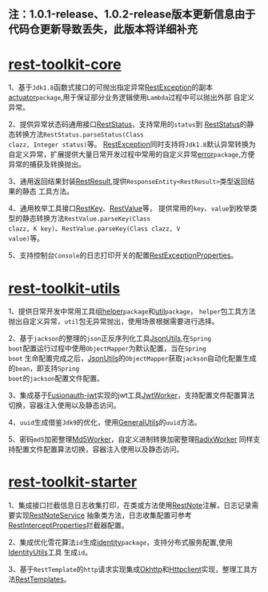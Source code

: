 
## 注：1.0.1-release、1.0.2-release版本更新信息由于代码仓更新导致丢失，此版本将详细补充

# [rest-toolkit-core](https://github.com/NicheToolkit/rest-toolkit/tree/master/rest-toolkit-core)

1、基于<code>Jdk1.8</code>函数式接口的可抛出指定异常[RestException](https://github.com/NicheToolkit/rest-toolkit/blob/master/rest-toolkit-core/src/main/java/io/github/nichetoolkit/rest/RestException.java)的副本
[actuator](https://github.com/NicheToolkit/rest-toolkit/tree/master/rest-toolkit-core/src/main/java/io/github/nichetoolkit/rest/actuator)<code>package</code>,用于保证部分业务逻辑使用<code>Lambda</code>过程中可以抛出外部
自定义异常。

2、提供异常状态码通用接口[RestStatus](https://github.com/NicheToolkit/rest-toolkit/blob/master/rest-toolkit-core/src/main/java/io/github/nichetoolkit/rest/RestStatus.java)，支持常用的<code>status</code>到
[RestStatus](https://github.com/NicheToolkit/rest-toolkit/blob/master/rest-toolkit-core/src/main/java/io/github/nichetoolkit/rest/RestStatus.java)的静态转换方法<code>RestStatus.parseStatus(Class<T> clazz, Integer status)</code>等。
[RestException](https://github.com/NicheToolkit/rest-toolkit/blob/master/rest-toolkit-core/src/main/java/io/github/nichetoolkit/rest/RestException.java)同时支持将<code>Jdk1.8</code>默认异常转换为
自定义异常，扩展提供大量日常开发过程中常用的自定义异常[error](https://github.com/NicheToolkit/rest-toolkit/tree/master/rest-toolkit-core/src/main/java/io/github/nichetoolkit/rest/error)<code>package</code>,方便异常的捕获及转换抛出。

3、通用返回结果封装[RestResult](https://github.com/NicheToolkit/rest-toolkit/blob/master/rest-toolkit-core/src/main/java/io/github/nichetoolkit/rest/RestResult.java),提供<code>ResponseEntity<RestResult<T>></code>类型返回结果的静态
工具方法。

4、通用枚举工具接口[RestKey](https://github.com/NicheToolkit/rest-toolkit/blob/master/rest-toolkit-core/src/main/java/io/github/nichetoolkit/rest/RestKey.java)、[RestValue](https://github.com/NicheToolkit/rest-toolkit/blob/master/rest-toolkit-core/src/main/java/io/github/nichetoolkit/rest/RestValue.java)等，
提供常用的<code>key</code>、<code>value</code>到枚举类型的静态转换方法<code>RestValue.parseKey(Class<T> clazz, K key)</code>、<code>RestValue.parseKey(Class<T> clazz, V value)</code>等。

5、支持控制台<code>Console</code>的日志打印开关的配置[RestExceptionProperties](https://github.com/NicheToolkit/rest-toolkit/blob/master/rest-toolkit-core/src/main/java/io/github/nichetoolkit/rest/configure/RestExceptionProperties.java)。

# [rest-toolkit-utils](https://github.com/NicheToolkit/rest-toolkit/tree/master/rest-toolkit-utils)

1、提供日常开发中常用工具组[helper](https://github.com/NicheToolkit/rest-toolkit/tree/master/rest-toolkit-utils/src/main/java/io/github/nichetoolkit/rest/helper)<code>package</code>和[util](https://github.com/NicheToolkit/rest-toolkit/tree/master/rest-toolkit-utils/src/main/java/io/github/nichetoolkit/rest/util)<code>package</code>，
<code>helper</code>包工具方法抛出自定义异常，<code>util</code>包无异常抛出，使用场景根据需要进行选择。

2、基于<code>jackson</code>的整理的<code>json</code>正反序列化工具[JsonUtils](https://github.com/NicheToolkit/rest-toolkit/blob/master/rest-toolkit-utils/src/main/java/io/github/nichetoolkit/rest/util/JsonUtils.java),在<code>Spring boot</code>配置运行过程中使用<code>ObjectMapper</code>为默认配置，当在<code>Spring boot</code>
生命配置完成之后，[JsonUtils](https://github.com/NicheToolkit/rest-toolkit/blob/master/rest-toolkit-utils/src/main/java/io/github/nichetoolkit/rest/util/JsonUtils.java)的<code>ObjectMapper</code>获取<code>jackson</code>自动化配置生成的<code>bean</code>，即支持<code>Spring boot</code>的<code>jackson</code>配置文件配置。

3、集成基于[Fusionauth-jwt](https://github.com/FusionAuth/fusionauth-jwt)实现的jwt工具[JwtWorker](https://github.com/NicheToolkit/rest-toolkit/blob/master/rest-toolkit-utils/src/main/java/io/github/nichetoolkit/rest/worker/jwt/JwtWorker.java)，支持配置文件配置算法切换，容器注入使用以及静态访问。

4、<code>uuid</code>生成借鉴<code>Jdk9</code>的优化，使用[GeneralUtils](https://github.com/NicheToolkit/rest-toolkit/blob/master/rest-toolkit-utils/src/main/java/io/github/nichetoolkit/rest/util/GeneralUtils.java)的<code>uuid</code>方法。

5、密码<code>md5</code>加密整理[Md5Worker](https://github.com/NicheToolkit/rest-toolkit/blob/master/rest-toolkit-utils/src/main/java/io/github/nichetoolkit/rest/worker/Md5Worker.java)，自定义进制转换加密整理[RadixWorker](https://github.com/NicheToolkit/rest-toolkit/blob/master/rest-toolkit-utils/src/main/java/io/github/nichetoolkit/rest/worker/RadixWorker.java)
同样支持配置文件配置算法切换，容器注入使用以及静态访问。

# [rest-toolkit-starter](https://github.com/NicheToolkit/rest-toolkit/tree/master/rest-toolkit-starter)

1、集成接口拦截信息日志收集打印，在类或方法使用[RestNote](https://github.com/NicheToolkit/rest-toolkit/blob/master/rest-toolkit-starter/src/main/java/io/github/nichetoolkit/rest/RestNote.java)注解，日志记录需要实现[RestNoteService](https://github.com/NicheToolkit/rest-toolkit/blob/master/rest-toolkit-starter/src/main/java/io/github/nichetoolkit/rest/RestNoteService.java)
抽象类方法，日志收集配置可参考[RestInterceptProperties](https://github.com/NicheToolkit/rest-toolkit/blob/master/rest-toolkit-starter/src/main/java/io/github/nichetoolkit/rest/configure/RestInterceptProperties.java)拦截器配置。

2、集成优化雪花算法<code>id</code>生成[identity](https://github.com/NicheToolkit/rest-toolkit/tree/master/rest-toolkit-starter/src/main/java/io/github/nichetoolkit/rest/identity)<code>package</code>，支持分布式服务配置,使用[IdentityUtils](https://github.com/NicheToolkit/rest-toolkit/blob/master/rest-toolkit-starter/src/main/java/io/github/nichetoolkit/rest/identity/IdentityUtils.java)工具
生成<code>id</code>。

3、基于<code>RestTemplate</code>的<code>http</code>请求实现集成[Okhttp](https://github.com/square/okhttp)和[Httpclient](http://hc.apache.org/httpcomponents-client)实现，整理工具方法[RestTemplates](https://github.com/NicheToolkit/rest-toolkit/blob/master/rest-toolkit-starter/src/main/java/io/github/nichetoolkit/rest/http/RestTemplates.java)。


